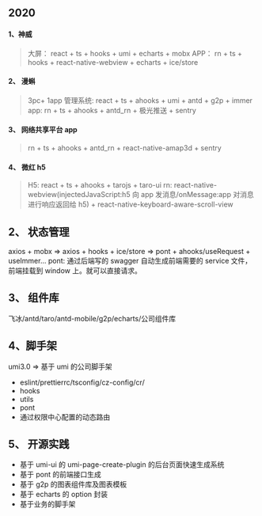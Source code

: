<!--
 * @文件描述:
 * @公司: thundersdata
 * @作者: 于效仟
 * @Date: 2021-01-27 16:15:58
 * @LastEditors: 于效仟
 * @LastEditTime: 2021-02-01 23:09:29
-->

## 2020

#### 1、神威

> 大屏： react + ts + hooks + umi + echarts + mobx
> APP： rn + ts + hooks + react-native-webview + echarts + ice/store

#### 2、 漫蝌

> 3pc+ 1app
> 管理系统: react + ts + ahooks + umi + antd + g2p + immer
> app: rn + ts + ahooks + antd_rn + 极光推送 + sentry

#### 3、 网络共享平台 app

> rn + ts + ahooks + antd_rn + react-native-amap3d + sentry

#### 4、 微红 h5

> H5: react + ts + ahooks + tarojs + taro-ui
> rn: react-native-webview(injectedJavaScript:h5 向 app 发消息/onMessage:app 对消息进行响应返回给 h5) + react-native-keyboard-aware-scroll-view

## 2、 状态管理

axios + mobx => axios + hooks + ice/store => pont + ahooks/useRequest + useImmer...
pont: 通过后端写的 swagger 自动生成前端需要的 service 文件，前端挂载到 window 上。就可以直接请求。

## 3、 组件库

飞冰/antd/taro/antd-mobile/g2p/echarts/公司组件库

## 4、脚手架

umi3.0 => 基于 umi 的公司脚手架

- eslint/prettierrc/tsconfig/cz-config/cr/
- hooks
- utils
- pont
- 通过权限中心配置的动态路由

## 5、 开源实践

- 基于 umi-ui 的 umi-page-create-plugin 的后台页面快速生成系统
- 基于 pont 的前端接口生成
- 基于 g2p 的图表组件库及图表模板
- 基于 echarts 的 option 封装
- 基于业务的脚手架
